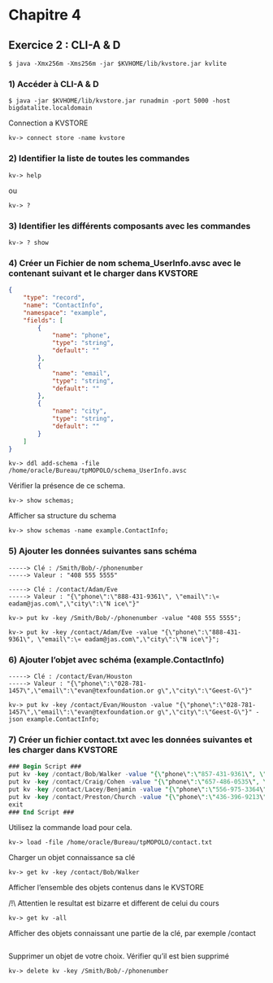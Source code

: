 # Chapitre 4
## Exercice 2 : CLI-A & D

``` $ java -Xmx256m -Xms256m -jar $KVHOME/lib/kvstore.jar kvlite ```

### 1) Accéder à CLI-A & D

```
$ java -jar $KVHOME/lib/kvstore.jar runadmin -port 5000 -host bigdatalite.localdomain
```
Connection a KVSTORE
```
kv-> connect store -name kvstore
```

### 2) Identifier la liste de toutes les commandes

```
kv-> help
```
ou
```
kv-> ?
```

### 3) Identifier les différents composants avec les commandes

```
kv-> ? show
```

### 4) Créer un Fichier de nom schema_UserInfo.avsc avec le contenant suivant et le charger dans KVSTORE

```json
{
    "type": "record",
    "name": "ContactInfo",
    "namespace": "example",
    "fields": [
        {
            "name": "phone",
            "type": "string",
            "default": ""
        },
        {
            "name": "email",
            "type": "string",
            "default": ""
        },
        {
            "name": "city",
            "type": "string",
            "default": ""
        }
    ]
}
```
```
kv-> ddl add-schema -file /home/oracle/Bureau/tpMOPOLO/schema_UserInfo.avsc
```
Vérifier la présence de ce schema.
```
kv-> show schemas;
```
Afficher sa structure du schema
```
kv-> show schemas -name example.ContactInfo;
```
### 5) Ajouter les données suivantes sans schéma
```
-----> Clé : /Smith/Bob/-/phonenumber
-----> Valeur : "408 555 5555"

-----> Clé : /contact/Adam/Eve
-----> Valeur : "{\"phone\":\"888-431-9361\", \"email\":\« eadam@jas.com\",\"city\":\"N ice\"}"
```
```
kv-> put kv -key /Smith/Bob/-/phonenumber -value "408 555 5555";

kv-> put kv -key /contact/Adam/Eve -value "{\"phone\":\"888-431-9361\", \"email\":\« eadam@jas.com\",\"city\":\"N ice\"}";
```

### 6) Ajouter l’objet avec schéma (example.ContactInfo)
```
-----> Clé : /contact/Evan/Houston
-----> Valeur : "{\"phone\":\"028-781- 1457\",\"email\":\"evan@texfoundation.or g\",\"city\":\"Geest-G\"}"
```
```
kv-> put kv -key /contact/Evan/Houston -value "{\"phone\":\"028-781- 1457\",\"email\":\"evan@texfoundation.or g\",\"city\":\"Geest-G\"}" -json example.ContactInfo;
```

### 7) Créer un fichier contact.txt avec les données suivantes et les charger dans KVSTORE
```sql
### Begin Script ###
put kv -key /contact/Bob/Walker -value "{\"phone\":\"857-431-9361\", \"email\":\"Nunc@Quisque.com\",\"city\":\"Turriff\"}" -json example.ContactInfo
put kv -key /contact/Craig/Cohen -value "{\"phone\":\"657-486-0535\", \"email\":\"sagittis@metalcorp.net\",\"city\":\"Hamoir\"}" -json example.ContactInfo
put kv -key /contact/Lacey/Benjamin -value "{\"phone\":\"556-975-3364\", \"email\":\"Duis@laceyassociates.ca\",\"city\":\"Wasseiges\"}" -json example.ContactInfo
put kv -key /contact/Preston/Church -value "{\"phone\":\"436-396-9213\", \"email\":\"preston@mauris.ca\",\"city\":\"Helmsdale\"}" -json example.ContactInfo
exit
### End Script ###
```

Utilisez la commande load pour cela.
```
kv-> load -file /home/oracle/Bureau/tpMOPOLO/contact.txt
```

Charger un objet connaissance sa clé
```
kv-> get kv -key /contact/Bob/Walker
```

Afficher l’ensemble des objets contenus dans le KVSTORE

/!\ Attentien le resultat est bizarre et different de celui du cours 
```
kv-> get kv -all
```
Afficher des objets connaissant une partie de la clé, par exemple /contact
```

```
Supprimer un objet de votre choix. Vérifier qu’il est bien supprimé
```
kv-> delete kv -key /Smith/Bob/-/phonenumber
```





<!-- 
1 connect store -name kvstore
2 ddl add-schema -file /home/oracle/Developper/schema_UserInfo.avsc
3 help
4 show
5 ;
6 show schemas;
7 show schema_UserInfo.avsc
8 show -schemas schema_UserInfo.avsc
9 show
10 ;
11 help
12 show admin
13 show admin;
14 show schemas
15 show verify
16 execute 'drop table CRITERES';
17 execute 'drop table CLIENT';
18 execute 'drop table APPRECIATION';
19 execute  'CREATE TABLE CRITERES (
20 CRITEREID INTEGER, 
21 TITRE STRING,
22 DESCRIPTION STRING,
23 PRIMARY KEY(CRITEREID)
24 )';
25 drop table CRITERES;
26 drop table CRITERES
27 connect store -name kvstore
28 execute 'drop table CRITERES';
29 execute 'drop table CLIENT';
30 execute 'drop table APPRECIATION';
31 execute 'CREATE TABLE CRITERES (
32 CRITEREID INTEGER,
33 TITRE STRING,
34 DESCRIPTION STRING,
35 PRIMARY KEY(CRITEREID)
36 )';
37 execute 'create table CLIENT (
38 ClIENTID INTEGER, 
39 NOM STRING, 
40 PRENOM STRING, 
41 CODEPOSTAL STRING,
42 VILLE STRING,
43 ADRESSE  STRING,
44 TELEPHONE STRING,
45 ANNEENAISS STRING,
46 primary key(shard(CLIENTID)))';
47 execute 'create table APPRECIATION(
48 VOLID INTEGER, 
49 CRITEREID INTEGER, 
50 CLIENTID INTEGER, 
51 DATEVOL  STRING, 
52 NOTE ENUM (EXCELLENT,TRES_BIEN, BIEN, 
53 MOYEN, PASSABLE, MEDIOCRE
54 ),
55 primary key (shard(VOLID, CRITEREID, CLIENTID, DATEVOL))
56 )';
57 show table CRITERES;
58 show tables -name CRITERES;
59 put table -name criteres -json
60 '{"CRITEREID":1, 
61 "TITRE":"Qualité du site reservation",
62 "DESCRIPTION": "Evaluer la qualité du site de réservation"
63 }'
64 ;
65 show tables -name CRITERES;
66 put table -name criteres -json
67 '{"CRITEREID":2, 
68 "TITRE":"Prix",
69 "DESCRIPTION": "Evaluer le prix de la réservation"
70 }';
71 put table -name criteres -json
72 '{"CRITEREID":4, 
73 "TITRE":"Qualité du siége",
74 "DESCRIPTION": "Evaluer la qualité du siége"
75 }';
76 put table -name criteres -json
77 '{"CRITEREID":5, 
78 "TITRE":"Qualité du siége",
79 "DESCRIPTION": "Evaluer la qualité du siége"
80 }';
81 put table -name criteres -json
82 '{"CRITEREID":6, 
83 "TITRE":"Accueil au guichet",
84 "DESCRIPTION": "Evaluer la qualité accueil au guichet"
85 }';
86 put table -name criteres -json
87 '{"CRITEREID":7, 
88 "TITRE":"Accueil é bord",
89 "DESCRIPTION": "Evaluer la qualité accueil é bord"
90 }';
91 exit
92 connect store -name kvstore
93 connect store -name kvstore
94 help
95 ?
96 ? show
97 ? topology
 -->